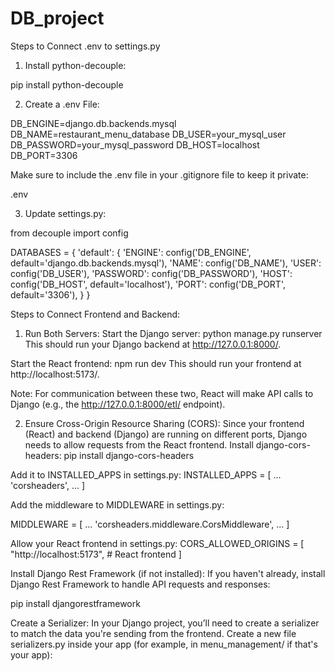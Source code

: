 # DB_project

Steps to Connect .env to settings.py

1. Install python-decouple:

pip install python-decouple

2. Create a .env File:

DB_ENGINE=django.db.backends.mysql
DB_NAME=restaurant_menu_database
DB_USER=your_mysql_user
DB_PASSWORD=your_mysql_password
DB_HOST=localhost
DB_PORT=3306

Make sure to include the .env file in your .gitignore file to keep it private:

.env

3. Update settings.py:

from decouple import config

DATABASES = {
    'default': {
        'ENGINE': config('DB_ENGINE', default='django.db.backends.mysql'),
        'NAME': config('DB_NAME'),
        'USER': config('DB_USER'),
        'PASSWORD': config('DB_PASSWORD'),
        'HOST': config('DB_HOST', default='localhost'),
        'PORT': config('DB_PORT', default='3306'),
    }
}


Steps to Connect Frontend and Backend:
1. Run Both Servers:
Start the Django server:
python manage.py runserver
This should run your Django backend at http://127.0.0.1:8000/.

Start the React frontend:
npm run dev
This should run your frontend at http://localhost:5173/.

Note: For communication between these two, React will make API calls to Django (e.g., the http://127.0.0.1:8000/etl/ endpoint).

2. Ensure Cross-Origin Resource Sharing (CORS):
Since your frontend (React) and backend (Django) are running on different ports, Django needs to allow requests from the React frontend.
Install django-cors-headers:
pip install django-cors-headers


Add it to INSTALLED_APPS in settings.py:
INSTALLED_APPS = [
    ...
    'corsheaders',
    ...
]

Add the middleware to MIDDLEWARE in settings.py:

MIDDLEWARE = [
    ...
    'corsheaders.middleware.CorsMiddleware',
    ...
]


Allow your React frontend in settings.py:
CORS_ALLOWED_ORIGINS = [
    "http://localhost:5173",  # React frontend
]


Install Django Rest Framework (if not installed): If you haven't already, install Django Rest Framework to handle API requests and responses:

pip install djangorestframework


Create a Serializer: In your Django project, you’ll need to create a serializer to match the data you're sending from the frontend. Create a new file serializers.py inside your app (for example, in menu_management/ if that's your app):



